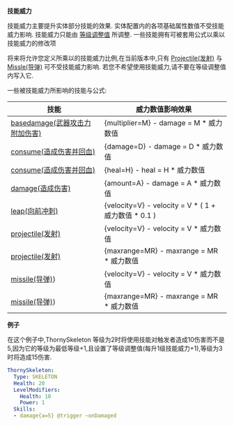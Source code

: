 **技能威力**

技能威力主要提升实体部分技能的效果. 实体配置内的各项基础属性数值不受技能威力影响. 技能威力只能由 [等级调整值](/实体/等级) 所调整. 一些技能拥有可被套用公式以乘以技能威力的修改项

将来将允许您定义所乘以的技能威力比例,在当前版本中,只有 [Projectile(发射)](/技能/列表/projectile(发射)) 与 [Missle(导弹)](/技能/列表/missile(导弹)) 可不受技能威力影响. 若您不希望使用技能威力,请不要在等级调整值内写入它.

一些被技能威力所影响的技能与公式:

| 技能          | 威力数值影响效果                                   |
| ------------- | ----------------------------------------------------- |
| [basedamage(武器攻击力附加伤害)](/技能/列表/basedamage(武器攻击力附加伤害)) | {multiplier=M} - damage = M * 威力数值 |
| [consume(造成伤害并回血)](/技能/列表/consume(造成伤害并回血)) | {damage=D} - damage = D * 威力数值 |
| [consume(造成伤害并回血)](/技能/列表/consume(造成伤害并回血)) | {heal=H} - heal = H * 威力数值 |
| [damage(造成伤害)](/技能/列表/damage(造成伤害)) | {amount=A} - damage = A * 威力数值 |
| [leap(向前冲刺)](/技能/列表/leap(向前冲刺)) | {velocity=V} - velocity = V * ( 1 + 威力数值 * 0.1 ) |
| [projectile(发射)](/技能/列表/projectile(发射)) | {velocity=V} - velocity = V * 威力数值 |
| [projectile(发射)](/技能/列表/projectile(发射)) | {maxrange=MR} - maxrange = MR * 威力数值 |
| [missile(导弹)](/技能/列表/missile导弹)) | {velocity=V} - velocity = V * 威力数值 |
| [missile(导弹)](/技能/列表/missile导弹)) | {maxrange=MR} - maxrange = MR * 威力数值 |

**例子**

在这个例子中,ThornySkeleton 等级为2时将使用技能对触发者造成10伤害而不是5,因为它的等级为最低等级+1,且设置了等级调整值(每升1级技能威力+1),等级为3时将造成15伤害.

```yml
ThornySkeleton:
  Type: SKELETON
  Health: 20
  LevelModifiers:
    Health: 10
    Power: 1
  Skills:
  - damage{a=5} @trigger ~onDamaged
```